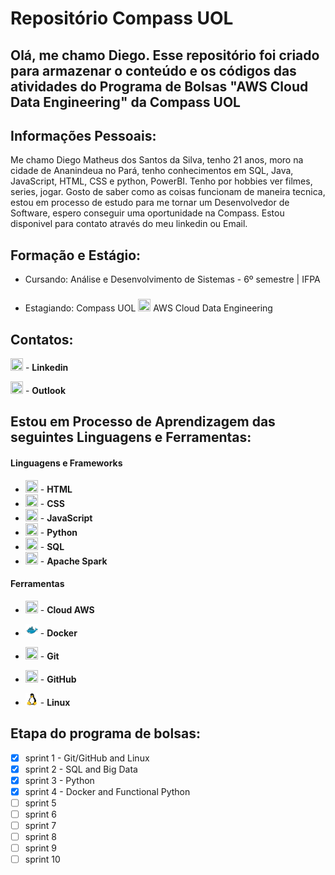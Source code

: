 # Repositório Compass UOL

## Olá, me chamo Diego. Esse repositório foi criado para armazenar o conteúdo e os códigos das atividades do Programa de Bolsas "AWS Cloud Data Engineering" da Compass UOL

## Informações Pessoais:
Me chamo Diego Matheus dos Santos da Silva, tenho 21 anos, moro na cidade de Ananindeua no Pará, tenho conhecimentos em SQL, Java, JavaScript, HTML, CSS e python, PowerBI. Tenho por hobbies ver filmes, series, jogar. Gosto de saber como as coisas funcionam de maneira tecnica, estou em processo de estudo para me tornar um Desenvolvedor de Software, espero conseguir uma oportunidade na Compass. Estou disponivel para contato através do meu linkedin ou Email.

## Formação e Estágio:
 * Cursando: Análise e Desenvolvimento de Sistemas - 6º semestre | IFPA <img src="https://seeklogo.com/images/I/ifpr-instituto-federal-do-parana-icone-logo-E4B5B3D67E-seeklogo.com.png" width="15" height="20"/>
* Estagiando: Compass UOL <img src="https://logospng.org/download/uol/logo-uol-icon-1024.png" width ="20" height ="20"/> AWS Cloud Data Engineering

## Contatos:
<a href="https://www.linkedin.com/in/diegosants/"><img src="https://cdn-icons-png.flaticon.com/512/174/174857.png" width="20" height="20"/></a> - **Linkedin**

<a href="mailto:diego.silva.pb@compasso.com.br"><img src="https://cdn-icons-png.flaticon.com/512/732/732223.png" width="20" height="20"/></a> - **Outlook**

## Estou em Processo de Aprendizagem das seguintes Linguagens e Ferramentas:
#### Linguagens e Frameworks
* <img src="https://cdn-icons-png.flaticon.com/512/732/732212.png" width="20" height="20"/> - **HTML**
* <img src="https://cdn-icons-png.flaticon.com/512/732/732190.png" width="20" height="20"/> - **CSS**
*	<img src="https://cdn.jsdelivr.net/gh/devicons/devicon/icons/javascript/javascript-original.svg" width="20" height="20"/> - **JavaScript**
* <img src="https://cdn3.iconfinder.com/data/icons/logos-and-brands-adobe/512/267_Python-512.png" width="20" height="20"/> - **Python**
*	<img src="https://www.freeiconspng.com/uploads/sql-server-icon-png-27.png" width="20" height="20"/> - **SQL**
*	<img src="https://cdn.icon-icons.com/icons2/2699/PNG/512/apache_spark_logo_icon_170560.png" width="20" height="20"/> - **Apache Spark**
#### Ferramentas
*	<img src="https://cdn.iconscout.com/icon/free/png-256/aws-1869025-1583149.png" width="20" height="20"/> - **Cloud AWS**
*	<img src="https://raw.githubusercontent.com/devicons/devicon/1119b9f84c0290e0f0b38982099a2bd027a48bf1/icons/docker/docker-original.svg" width="20" height="20"/> - **Docker**
*	<img src="https://git-scm.com/images/logos/downloads/Git-Icon-1788C.png" width="20" height="20"/> - **Git**
*	<img src="https://cdn-icons-png.flaticon.com/512/25/25231.png" width="20" height="20"/> - **GitHub**

*	<img src="https://github.com/devicons/devicon/raw/master/icons/linux/linux-original.svg" width="20" height="20"/> - **Linux**

## Etapa do programa de bolsas:
- [x] sprint 1 - Git/GitHub and Linux
- [x] sprint 2 - SQL and Big Data
- [x] sprint 3 - Python
- [x] sprint 4 - Docker and Functional Python
- [ ] sprint 5
- [ ] sprint 6
- [ ] sprint 7
- [ ] sprint 8
- [ ] sprint 9
- [ ] sprint 10
